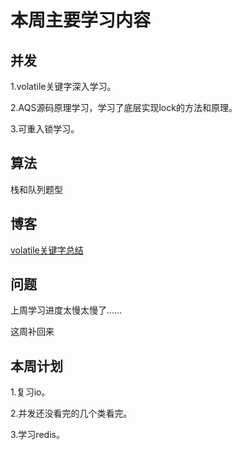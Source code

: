 # 本周主要学习内容

## 并发

1.volatile关键字深入学习。

2.AQS源码原理学习，学习了底层实现lock的方法和原理。

3.可重入锁学习。

## 算法

栈和队列题型

## 博客

[volatile关键字总结](https://blog.csdn.net/weixin_43465927/article/details/107661018)

## 问题

上周学习进度太慢太慢了……

这周补回来

## 本周计划

1.复习io。

2.并发还没看完的几个类看完。

3.学习redis。